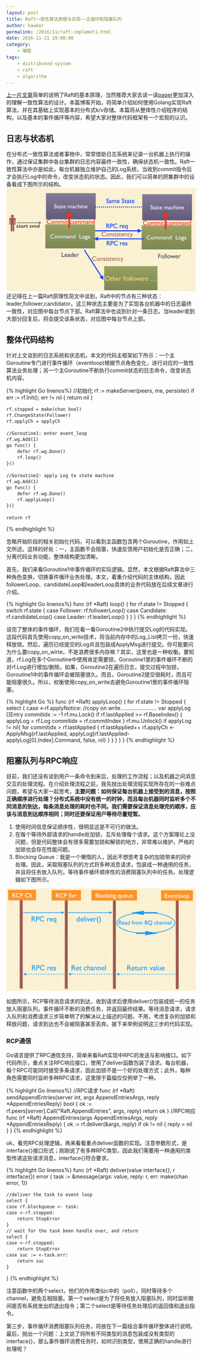 ```yaml
---
layout: post
title: Raft一致性算法原理与实现——主循环和阻塞队列
author: hawker
permalink: /2016/11/raft-implemnt1.html
date: 2016-11-21 19:00:00
category:
    - 编程
tags:
    - distributed-system
    - raft
    - algorithm
---
```

[上一片文章](http://www.hawkers.cc/2016/11/raft-algorithm.html)简单的说明了Raft的基本原理，当然推荐大家去读一读[paper](https://pdos.csail.mit.edu/6.824/papers/raft-extended.pdf)更加深入的理解一致性算法的设计。本篇博客开始，将简单介绍如何使用Golang实现Raft算法，并在其基础上实现基本的分布式k/v存储。本篇将从整体性介绍程序的结构，以及基本的事件循环等内容，希望大家对整体代码框架有一个宏观的认识。

## 日志与状态机
在分布式一致性算法或者事物中，常常借助日志系统来记录一台机器上执行的操作，通过保证集群中各台集群的日志内容最终一致性，确保状态机一致性。Raft一致性算法中亦是如此，每台机器独立维护自己的Log系统，当收到commit指令后才会执行Log中的命令，改变状态机的状态。因此，我们可以简单的把集群中的设备看成下图所示的结构。
![Alt text](/upload/2016/11/state_machine.png "Log&State Machine")
还记得在上一篇Raft原理性简文中谈到，Raft中的节点有三种状态：leader,follower,candidator。这三种状态主要是为了实现各台机器中的日志最终一致性，对应图中每台节点下部。Raft算法中也谈到针对一条日志，当leader收到大部分回复后，将会提交该条状态，对应图中每台节点上部。


## 整体代码结构
针对上文谈到的日志系统和状态机，本文的代码主框架如下所示：一个主Goroutine专门进行事件循环（eventloop)根据节点角色变化，进行对应的一致性算法业务处理；另一个主Goroutine不断执行commit状态的日志命令，改变状态机内容。

{% highlight Go linenos%}
	//初始化
	rf := makeServer(peers, me, persister)
	if err := rf.Init(); err != nil {
		return nil
	}

	rf.stopped = make(chan bool)
	rf.ChangeState(Follower)
	rf.applyCh = applyCh

	//Goroutine1: enter event_loop
	rf.wg.Add(1)
	go func() {
		defer rf.wg.Done()
		rf.loop()
	}()

	//Goroutine2: apply Log to state machine
	rf.wg.Add(1)
	go func() {
		defer rf.wg.Done()
		rf.applyLoop()
	}()

	return rf
{% endhighlight %}

忽略开始阶段的相关初始化代码，可以看到主函数包含两个Goroutine，作用如上文所述。这样的好处：一，主函数不会阻塞，快速反馈用户初始化是否正确；二，分离代码业务功能，整体结构更加清晰。

首先，我们来看Goroutine1中事件循环的实际逻辑。显然，本文根据Raft算法中三种角色变换，切换事件循环业务处理。本文，着重介绍代码的主体结构，因此followerLoop、candidateLoop和leaderLoop具体的业务代码放在后续文章进行介绍。

{% highlight Go linenos%}
	func (rf *Raft) loop() {
	for rf.state != Stopped {
		switch rf.state {
		case Follower:
			rf.followerLoop()
		case Candidate:
			rf.candidateLoop()
		case Leader:
			rf.leaderLoop()
			}
		}
	}
{% endhighlight %}

谈完了整体的事件循环，我们在看一看Goroutine2中执行提交Log的代码实现。这段代码首先使用copy_on_write技术，将当前内存中的Log_List拷贝一份，快速释放锁。然后，遍历已经提交的Log并且包装成ApplyMsg进行提交。你可能要问为什么要copy_on_wirte，不是浪费很多内存嘛？其实，这里也是一种权衡。要知道，rf.Log在多个Goroutine中使用肯定需要锁，Goroutine1里的事件循环不断的对rf.Log进行增加/删除。如果，Goroutine2在遍历日志，提交过程中加锁，Goroutine1中的事件循环会被阻塞很久。而且，Goroutine2提交很耗时，而且可能阻塞很久。所以，权衡使用copy_on_write去避免Goroutine1里的事件循环阻塞。

{% highlight Go %}
	func (rf *Raft) applyLoop() {
	for rf.state != Stopped {
		select {
		case <-rf.applyNotice:
			//copy on write........................
			var applyLog []Entry
			commitidx := -1
			rf.mu.Lock()
			if rf.lastApplied >= rf.BaseIndex() {
				applyLog = rf.Log
				commitidx = rf.commitIndex
			}
			rf.mu.Unlock()
			if applyLog != nil{
				for commitidx > rf.lastApplied {
					rf.lastApplied++
					rf.applyCh <- ApplyMsg{rf.lastApplied, 	 applyLog[rf.lastApplied-applyLog[0].Index].Command, false, nil}
				}
			}
		}
	}
}
{% endhighlight %}


## 阻塞队列与RPC响应

目前，我们还没有谈到用户一条命令到来后，处理的工作流程；以及机器之间消息交互的处理流程。在介绍处理流程之前，我先抛出处理流程实现所存在的一些难点问题，希望与大家一起思考。**主要问题：如何保证每台机器上接受到的消息，按照正确顺序进行处理？分布式系统中没有统一的时钟，而且每台机器同时监听多个不同消息的到达，每条消息处理的耗时也不同。我们需要保证消息处理完的顺序，应该与消息到达顺序相同；同时还要保证用户等待尽量短暂。**

1. 使用时间信息保证顺序性，很明显这是不可行的做法。
2. 在每个等待外部请求的handle处加锁，互斥处理每个请求。这个方案理论上没问题，但是代码整体会有很多需要加锁和解锁的地方，非常难以维护，严格的加锁也会存在性能问题。
3. Blocking Queue：我是一个懒惰的人，因此不想思考复杂的加锁带来的同步处理。因此，采取阻塞队列的方式将多种消息请求，包装成一种通用的任务，并且将任务放入队列，等待事件循环顺序性的消费阻塞队列中的任务。处理逻辑如下图所示。

![Alt text](/upload/2016/11/blocking.png "Blocking_Queue")

如图所示，RCP等待消息请求的到达，收到请求后使用deliver()包装成统一的任务放入阻塞队列，事件循环不断的消费任务，并返回最终结果。等待消息请求，请求入队列和消费请求三步简单明了的解决以上描述的问题。不用，考虑复杂的加锁和释放问题，请求到达也不会被阻塞甚至丢弃。接下来举例说明这三步的代码实现。

### RCP通信

Go语言提供了RPC通信支持，简单来看Raft实现中RPC的发送与影响接口。如下代码所示，重点关注RPC响应接口，使用了deliver函数包装了请求。每台机器，每个RPC可能同时接受多条请求，因此加锁不是一个好的处理方式；此外，每种角色需要同时监听多种RPC请求，这里限于篇幅仅仅例举了一种。

{% highlight Go linenos%}
//RPC请求
func (rf *Raft) sendAppendEntries(server int, args AppendEntriesArgs, reply *AppendEntriesReply) bool {
	ok := rf.peers[server].Call("Raft.AppendEntries", args, reply)
	return ok
}
//RPC响应
func (rf *Raft) AppendEntries(args AppendEntriesArgs, reply *AppendEntriesReply) {
	ok := rf.deliver(&args, reply)
	if ok != nil {
		reply = nil
	}
}
{% endhighlight %}

ok，看完RPC处理逻辑，再来看看重点deliver函数的实现。注意参数形式，是interface{}接口形式；刚刚说了有多种RPC类型，因此我们需要用一种通用的类型传递这些请求消息，interface{}符合要求。

{% highlight Go linenos%}
	func (rf *Raft) deliver(value interface{}, r interface{}) error {
	task := &message{args: value, reply: r, err: make(chan error, 1)}

	//deliver the task to event loop
	select {
	case rf.blockqueue <- task:
	case <-rf.stopped:
		return StopError
	}
	// wait for the task been handle over, and return
	select {
	case <-rf.stopped:
		return StopError
	case suc := <-task.err:
		return suc
	}
}
{% endhighlight %}

注意函数中的两个select，他们的作用类似c中的（poll），同时等待多个channel，避免互相阻塞。第一个select是为了将任务放入阻塞队列，同时监听期间是否有系统发出的退出指令；第二个select是等待任务处理后的返回值和退出指令。

第三步，事件循环消费阻塞队列任务，将放在下一篇结合事件循环整体进行说明。最后，抛出一个问题：上文说了将所有不同类型的消息包装成没有类型的interface{}，那么事件循环消费任务时，如何识别类型，使用正确的handle进行处理呢？
